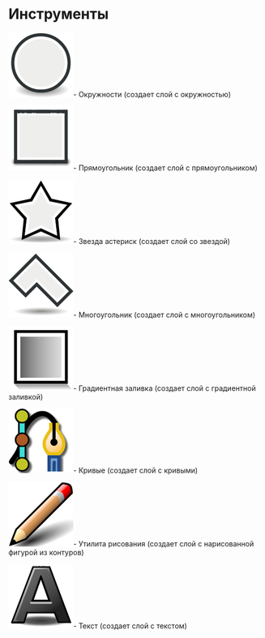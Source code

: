 # Инструменты



<img src="../.gitbook/assets/tool_circle_icon.png" alt="" data-size="line">- Окружности (создает слой с окружностью)

<img src="../.gitbook/assets/tool_rectangle_icon.png" alt="" data-size="line">- Прямоугольник (создает слой с прямоугольником)

<img src="../.gitbook/assets/tool_star_icon.png" alt="" data-size="line">- Звезда астериск (создает слой со звездой)

<img src="../.gitbook/assets/tool_polyline_icon.png" alt="" data-size="line">- Многоугольник (создает слой с многоугольником)

<img src="../.gitbook/assets/layer_gradient_linear_icon.png" alt="" data-size="line">- Градиентная заливка (создает слой с градиентной заливкой)

<img src="../.gitbook/assets/tool_spline_icon.png" alt="" data-size="line">- Кривые (создает слой с кривыми)

<img src="../.gitbook/assets/tool_sketch_icon.png" alt="" data-size="line">- Утилита рисования (создает слой с нарисованной фигурой из контуров)

<img src="../.gitbook/assets/tool_text_icon.png" alt="" data-size="line">- Текст (создает слой с текстом)
